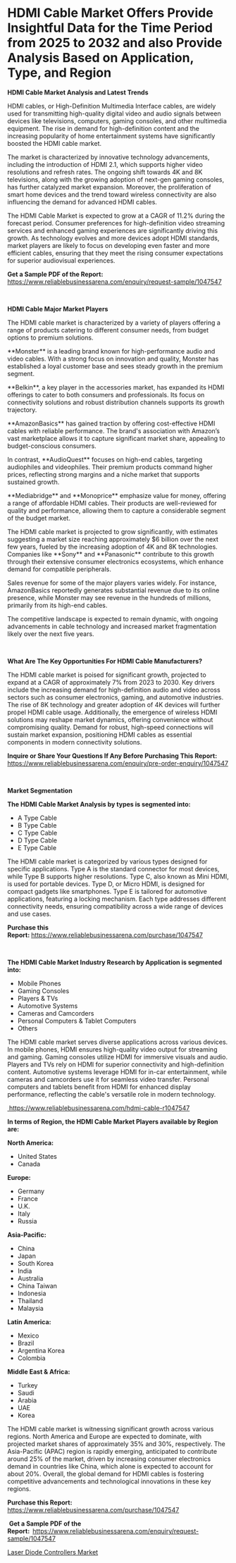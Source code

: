 <p><h1>HDMI Cable Market Offers Provide Insightful Data for the Time Period from 2025 to 2032 and also Provide Analysis Based on Application, Type, and Region</h1></p><p><strong>HDMI Cable Market Analysis and Latest Trends</strong></p>
<p><p>HDMI cables, or High-Definition Multimedia Interface cables, are widely used for transmitting high-quality digital video and audio signals between devices like televisions, computers, gaming consoles, and other multimedia equipment. The rise in demand for high-definition content and the increasing popularity of home entertainment systems have significantly boosted the HDMI cable market.</p><p>The market is characterized by innovative technology advancements, including the introduction of HDMI 2.1, which supports higher video resolutions and refresh rates. The ongoing shift towards 4K and 8K televisions, along with the growing adoption of next-gen gaming consoles, has further catalyzed market expansion. Moreover, the proliferation of smart home devices and the trend toward wireless connectivity are also influencing the demand for advanced HDMI cables.</p><p>The HDMI Cable Market is expected to grow at a CAGR of 11.2% during the forecast period. Consumer preferences for high-definition video streaming services and enhanced gaming experiences are significantly driving this growth. As technology evolves and more devices adopt HDMI standards, market players are likely to focus on developing even faster and more efficient cables, ensuring that they meet the rising consumer expectations for superior audiovisual experiences.</p></p>
<p><strong>Get a Sample PDF of the Report:&nbsp;</strong> <a href="https://www.reliablebusinessarena.com/enquiry/request-sample/1047547?utm_campaign=2930&utm_medium=2&utm_source=Github&utm_content=ia&utm_term=06042025&utm_id=hdmi-cable">https://www.reliablebusinessarena.com/enquiry/request-sample/1047547</a></p>
<p>&nbsp;</p>
<p><strong>HDMI Cable Major Market Players</strong></p>
<p><p>The HDMI cable market is characterized by a variety of players offering a range of products catering to different consumer needs, from budget options to premium solutions.</p><p>**Monster** is a leading brand known for high-performance audio and video cables. With a strong focus on innovation and quality, Monster has established a loyal customer base and sees steady growth in the premium segment.</p><p>**Belkin**, a key player in the accessories market, has expanded its HDMI offerings to cater to both consumers and professionals. Its focus on connectivity solutions and robust distribution channels supports its growth trajectory.</p><p>**AmazonBasics** has gained traction by offering cost-effective HDMI cables with reliable performance. The brand's association with Amazon’s vast marketplace allows it to capture significant market share, appealing to budget-conscious consumers. </p><p>In contrast, **AudioQuest** focuses on high-end cables, targeting audiophiles and videophiles. Their premium products command higher prices, reflecting strong margins and a niche market that supports sustained growth.</p><p>**Mediabridge** and **Monoprice** emphasize value for money, offering a range of affordable HDMI cables. Their products are well-reviewed for quality and performance, allowing them to capture a considerable segment of the budget market.</p><p>The HDMI cable market is projected to grow significantly, with estimates suggesting a market size reaching approximately $6 billion over the next few years, fueled by the increasing adoption of 4K and 8K technologies. Companies like **Sony** and **Panasonic** contribute to this growth through their extensive consumer electronics ecosystems, which enhance demand for compatible peripherals.</p><p>Sales revenue for some of the major players varies widely. For instance, AmazonBasics reportedly generates substantial revenue due to its online presence, while Monster may see revenue in the hundreds of millions, primarily from its high-end cables.</p><p>The competitive landscape is expected to remain dynamic, with ongoing advancements in cable technology and increased market fragmentation likely over the next five years.</p></p>
<p>&nbsp;</p>
<p><strong>What Are The Key Opportunities For HDMI Cable Manufacturers?</strong></p>
<p><p>The HDMI cable market is poised for significant growth, projected to expand at a CAGR of approximately 7% from 2023 to 2030. Key drivers include the increasing demand for high-definition audio and video across sectors such as consumer electronics, gaming, and automotive industries. The rise of 8K technology and greater adoption of 4K devices will further propel HDMI cable usage. Additionally, the emergence of wireless HDMI solutions may reshape market dynamics, offering convenience without compromising quality. Demand for robust, high-speed connections will sustain market expansion, positioning HDMI cables as essential components in modern connectivity solutions.</p></p>
<p><strong>Inquire or Share Your Questions If Any Before Purchasing This Report:</strong> <a href="https://www.reliablebusinessarena.com/enquiry/pre-order-enquiry/1047547?utm_campaign=2930&utm_medium=2&utm_source=Github&utm_content=ia&utm_term=06042025&utm_id=hdmi-cable">https://www.reliablebusinessarena.com/enquiry/pre-order-enquiry/1047547</a></p>
<p>&nbsp;</p>
<p><strong>Market Segmentation</strong></p>
<p><strong>The HDMI Cable Market Analysis by types is segmented into:</strong></p>
<p><ul><li>A Type Cable</li><li>B Type Cable</li><li>C Type Cable</li><li>D Type Cable</li><li>E Type Cable</li></ul></p>
<p><p>The HDMI cable market is categorized by various types designed for specific applications. Type A is the standard connector for most devices, while Type B supports higher resolutions. Type C, also known as Mini HDMI, is used for portable devices. Type D, or Micro HDMI, is designed for compact gadgets like smartphones. Type E is tailored for automotive applications, featuring a locking mechanism. Each type addresses different connectivity needs, ensuring compatibility across a wide range of devices and use cases.</p></p>
<p><strong>Purchase this Report:&nbsp;</strong><a href="https://www.reliablebusinessarena.com/purchase/1047547?utm_campaign=2930&utm_medium=2&utm_source=Github&utm_content=ia&utm_term=06042025&utm_id=hdmi-cable">https://www.reliablebusinessarena.com/purchase/1047547</a></p>
<p>&nbsp;</p>
<p><strong>The HDMI Cable Market Industry Research by Application is segmented into:</strong></p>
<p><ul><li>Mobile Phones</li><li>Gaming Consoles</li><li>Players & TVs</li><li>Automotive Systems</li><li>Cameras and Camcorders</li><li>Personal Computers & Tablet Computers</li><li>Others</li></ul></p>
<p><p>The HDMI cable market serves diverse applications across various devices. In mobile phones, HDMI ensures high-quality video output for streaming and gaming. Gaming consoles utilize HDMI for immersive visuals and audio. Players and TVs rely on HDMI for superior connectivity and high-definition content. Automotive systems leverage HDMI for in-car entertainment, while cameras and camcorders use it for seamless video transfer. Personal computers and tablets benefit from HDMI for enhanced display performance, reflecting the cable's versatile role in modern technology.</p></p>
<p><a href="https://www.reliablebusinessarena.com/hdmi-cable-r1047547?utm_campaign=2930&utm_medium=2&utm_source=Github&utm_content=ia&utm_term=06042025&utm_id=hdmi-cable">&nbsp;https://www.reliablebusinessarena.com/hdmi-cable-r1047547</a></p>
<p><strong>In terms of Region, the HDMI Cable Market Players available by Region are:</strong></p>
<p>
    <p> <strong> North America: </strong>
        <ul>
            <li>United States</li>
            <li>Canada</li>
        </ul>
        </p> 
    <p> <strong> Europe: </strong>
        <ul>
            <li>Germany</li>
            <li>France</li>
            <li>U.K.</li>
            <li>Italy</li>
            <li>Russia</li>
        </ul>
        </p> 
    <p> <strong> Asia-Pacific: </strong>
        <ul>
            <li>China</li>
            <li>Japan</li>
            <li>South Korea</li>
            <li>India</li>
            <li>Australia</li>
            <li>China Taiwan</li>
            <li>Indonesia</li>
            <li>Thailand</li>
            <li>Malaysia</li>
        </ul>
        </p> 
    <p> <strong> Latin America: </strong>
        <ul>
            <li>Mexico</li>
            <li>Brazil</li>
            <li>Argentina Korea</li>
            <li>Colombia</li>
        </ul>
        </p> 
    <p> <strong> Middle East & Africa: </strong>
        <ul>
            <li>Turkey</li>
            <li>Saudi</li>
            <li>Arabia</li>
            <li>UAE</li>
            <li>Korea</li>
        </ul>
    </p>
    </p>
<p><p>The HDMI cable market is witnessing significant growth across various regions. North America and Europe are expected to dominate, with projected market shares of approximately 35% and 30%, respectively. The Asia-Pacific (APAC) region is rapidly emerging, anticipated to contribute around 25% of the market, driven by increasing consumer electronics demand in countries like China, which alone is expected to account for about 20%. Overall, the global demand for HDMI cables is fostering competitive advancements and technological innovations in these key regions.</p></p>
<p><strong>Purchase this Report: </strong><a href="https://www.reliablebusinessarena.com/purchase/1047547?utm_campaign=2930&utm_medium=2&utm_source=Github&utm_content=ia&utm_term=06042025&utm_id=hdmi-cable">https://www.reliablebusinessarena.com/purchase/1047547</a></p>
<p>&nbsp;<strong>Get a Sample PDF of the Report:&nbsp;&nbsp;</strong><a href="https://www.reliablebusinessarena.com/enquiry/request-sample/1047547?utm_campaign=2930&utm_medium=2&utm_source=Github&utm_content=ia&utm_term=06042025&utm_id=hdmi-cable">https://www.reliablebusinessarena.com/enquiry/request-sample/1047547</a></p>
<p><strong></strong></p>
<p><p><a href="https://github.com/paljuhubeyde/Market-Research-Report-List-1/blob/main/laser-diode-controllers-market.md?utm_campaign=2930&utm_medium=2&utm_source=Github&utm_content=ia&utm_term=06042025&utm_id=hdmi-cable">Laser Diode Controllers Market</a></p></p>